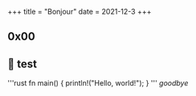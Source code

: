 +++
title = "Bonjour"
date = 2021-12-3
+++

## 0x00
🎏
test
---
'''rust
fn main() {
    println!("Hello, world!");
}
'''
*goodbye*
